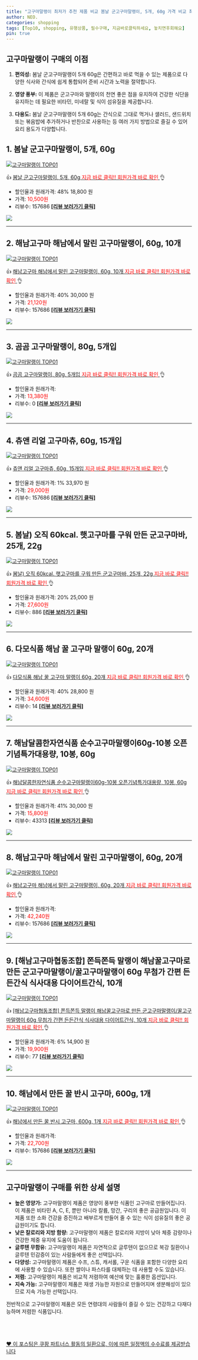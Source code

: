 ```yaml
---
title: "고구마말랭이 최저가 추천 제품 비교 봄날 군고구마말랭이, 5개, 60g 가격 비교 최저가장점"
author: NEO.
categories: shopping
tags: [Top10, shopping, 유행상품, 필수구매, 지금바로클릭하세요, 놓치면후회해요]
pin: true
---
```

## 고구마말랭이 구매의 이점
1. **편의성:** 봄날 군고구마말랭이 5개 60g은 간편하고 바로 먹을 수 있는 제품으로 다양한 식사와 간식에 쉽게 통합되어 준비 시간과 노력을 절약합니다.


2. **영양 풍부:** 이 제품은 군고구마와 말랭이의 천연 좋은 점을 유지하여 건강한 식단을 유지하는 데 필요한 비타민, 미네랄 및 식이 섬유질을 제공합니다.


3. **다용도:** 봄날 군고구마말랭이 5개 60g는 간식으로 그대로 먹거나 샐러드, 샌드위치 또는 볶음밥에 추가하거나 반찬으로 사용하는 등 여러 가지 방법으로 즐길 수 있어 요리 용도가 다양합니다.

   

## 1. 봄날 군고구마말랭이, 5개, 60g

[![고구마말랭이 TOP01](https://thumbnail8.coupangcdn.com/thumbnails/remote/490x490ex/image/retail/images/2270376394163839-1b9b3d23-14f6-4b62-a0c0-705a8ef1da90.jpg)](https://link.coupang.com/re/AFFSDP?lptag=AF3617701&subid=GithubCoopas&pageKey=6758617810&traceid=V0-153&itemId=5084160263&vendorItemId=72393798313)


👍 [봄날 군고구마말랭이, 5개, 60g <font color=red> 지금 바로 클릭!! 회원가격 바로 확인 </font> ](https://link.coupang.com/re/AFFSDP?lptag=AF3617701&subid=GithubCoopas&pageKey=6758617810&traceid=V0-153&itemId=5084160263&vendorItemId=72393798313) 👌 


- 할인율과 원래가격: 48%  18,800   원
- 가격: <span style='color:red'>10,500원</span>
- 리뷰수: 157686  [**[리뷰 보러가기 클릭]**](https://link.coupang.com/re/AFFSDP?lptag=AF3617701&subid=GithubCoopas&pageKey=6758617810&traceid=V0-153&itemId=5084160263&vendorItemId=72393798313)

[![](/discount_price.png)](https://link.coupang.com/re/AFFSDP?lptag=AF3617701&subid=GithubCoopas&pageKey=6758617810&traceid=V0-153&itemId=5084160263&vendorItemId=72393798313)

---


   

## 2. 해남고구마 해남에서 말린 고구마말랭이, 60g, 10개

[![고구마말랭이 TOP01](https://thumbnail7.coupangcdn.com/thumbnails/remote/490x490ex/image/retail/images/504212952931897-b1deb227-440b-4429-a669-c010ac49b124.jpg)](https://link.coupang.com/re/AFFSDP?lptag=AF3617701&subid=GithubCoopas&pageKey=4884011106&traceid=V0-153&itemId=6360832489&vendorItemId=73656088647)


👍 [해남고구마 해남에서 말린 고구마말랭이, 60g, 10개 <font color=red> 지금 바로 클릭!! 회원가격 바로 확인 </font> ](https://link.coupang.com/re/AFFSDP?lptag=AF3617701&subid=GithubCoopas&pageKey=4884011106&traceid=V0-153&itemId=6360832489&vendorItemId=73656088647) 👌 


- 할인율과 원래가격: 40%  30,000   원
- 가격: <span style='color:red'>21,120원</span>
- 리뷰수: 157686  [**[리뷰 보러가기 클릭]**](https://link.coupang.com/re/AFFSDP?lptag=AF3617701&subid=GithubCoopas&pageKey=4884011106&traceid=V0-153&itemId=6360832489&vendorItemId=73656088647)

[![](/discount_price.png)](https://link.coupang.com/re/AFFSDP?lptag=AF3617701&subid=GithubCoopas&pageKey=4884011106&traceid=V0-153&itemId=6360832489&vendorItemId=73656088647)

---


   

## 3. 곰곰 고구마말랭이, 80g, 5개입

[![고구마말랭이 TOP01](https://thumbnail10.coupangcdn.com/thumbnails/remote/490x490ex/image/retail/images/2699237861871235-0ea26c73-34f0-4ec3-a7c9-964d822346be.jpg)](https://link.coupang.com/re/AFFSDP?lptag=AF3617701&subid=GithubCoopas&pageKey=1122500270&traceid=V0-153&itemId=2088340480&vendorItemId=70087324888)


👍 [곰곰 고구마말랭이, 80g, 5개입 <font color=red> 지금 바로 클릭!! 회원가격 바로 확인 </font> ](https://link.coupang.com/re/AFFSDP?lptag=AF3617701&subid=GithubCoopas&pageKey=1122500270&traceid=V0-153&itemId=2088340480&vendorItemId=70087324888) 👌 


- 할인율과 원래가격: 
- 가격: <span style='color:red'>13,380원</span>
- 리뷰수: 0  [**[리뷰 보러가기 클릭]**](https://link.coupang.com/re/AFFSDP?lptag=AF3617701&subid=GithubCoopas&pageKey=1122500270&traceid=V0-153&itemId=2088340480&vendorItemId=70087324888)

[![](/discount_price.png)](https://link.coupang.com/re/AFFSDP?lptag=AF3617701&subid=GithubCoopas&pageKey=1122500270&traceid=V0-153&itemId=2088340480&vendorItemId=70087324888)

---


   

## 4. 츄앤 리얼 고구마츄, 60g, 15개입

[![고구마말랭이 TOP01](https://thumbnail9.coupangcdn.com/thumbnails/remote/490x490ex/image/retail/images/156188619879162-e442d5f0-0e44-462c-ace7-606934436574.jpg)](https://link.coupang.com/re/AFFSDP?lptag=AF3617701&subid=GithubCoopas&pageKey=25815283&traceid=V0-153&itemId=17905522092&vendorItemId=85068267820)


👍 [츄앤 리얼 고구마츄, 60g, 15개입 <font color=red> 지금 바로 클릭!! 회원가격 바로 확인 </font> ](https://link.coupang.com/re/AFFSDP?lptag=AF3617701&subid=GithubCoopas&pageKey=25815283&traceid=V0-153&itemId=17905522092&vendorItemId=85068267820) 👌 


- 할인율과 원래가격: 1%  33,970   원
- 가격: <span style='color:red'>29,000원</span>
- 리뷰수: 157686  [**[리뷰 보러가기 클릭]**](https://link.coupang.com/re/AFFSDP?lptag=AF3617701&subid=GithubCoopas&pageKey=25815283&traceid=V0-153&itemId=17905522092&vendorItemId=85068267820)

[![](/discount_price.png)](https://link.coupang.com/re/AFFSDP?lptag=AF3617701&subid=GithubCoopas&pageKey=25815283&traceid=V0-153&itemId=17905522092&vendorItemId=85068267820)

---


   

## 5. 봄날) 오직 60kcal. 햇고구마를 구워 만든 군고구마바, 25개, 22g

[![고구마말랭이 TOP01](https://thumbnail6.coupangcdn.com/thumbnails/remote/490x490ex/image/vendor_inventory/920b/4b6f2f63c513c73ebe8e6f99ae6c04e96b391e165f067680d116b5724370.jpg)](https://link.coupang.com/re/AFFSDP?lptag=AF3617701&subid=GithubCoopas&pageKey=6758617810&traceid=V0-153&itemId=18192554817&vendorItemId=72406338898)


👍 [봄날) 오직 60kcal. 햇고구마를 구워 만든 군고구마바, 25개, 22g <font color=red> 지금 바로 클릭!! 회원가격 바로 확인 </font> ](https://link.coupang.com/re/AFFSDP?lptag=AF3617701&subid=GithubCoopas&pageKey=6758617810&traceid=V0-153&itemId=18192554817&vendorItemId=72406338898) 👌 


- 할인율과 원래가격: 20%  25,000   원
- 가격: <span style='color:red'>27,600원</span>
- 리뷰수: 886  [**[리뷰 보러가기 클릭]**](https://link.coupang.com/re/AFFSDP?lptag=AF3617701&subid=GithubCoopas&pageKey=6758617810&traceid=V0-153&itemId=18192554817&vendorItemId=72406338898)

[![](/discount_price.png)](https://link.coupang.com/re/AFFSDP?lptag=AF3617701&subid=GithubCoopas&pageKey=6758617810&traceid=V0-153&itemId=18192554817&vendorItemId=72406338898)

---


   

## 6. 다모식품 해남 꿀 고구마 말랭이 60g, 20개

[![고구마말랭이 TOP01](https://thumbnail6.coupangcdn.com/thumbnails/remote/490x490ex/image/vendor_inventory/a31c/0d23094ac3081c44ce156514a0b81b9d9bb0f0d9c76c9394ab6302123965.jpg)](https://link.coupang.com/re/AFFSDP?lptag=AF3617701&subid=GithubCoopas&pageKey=7015148639&traceid=V0-153&itemId=15593159519&vendorItemId=82812016553)


👍 [다모식품 해남 꿀 고구마 말랭이 60g, 20개 <font color=red> 지금 바로 클릭!! 회원가격 바로 확인 </font> ](https://link.coupang.com/re/AFFSDP?lptag=AF3617701&subid=GithubCoopas&pageKey=7015148639&traceid=V0-153&itemId=15593159519&vendorItemId=82812016553) 👌 


- 할인율과 원래가격: 40%  28,800   원
- 가격: <span style='color:red'>34,600원</span>
- 리뷰수: 14  [**[리뷰 보러가기 클릭]**](https://link.coupang.com/re/AFFSDP?lptag=AF3617701&subid=GithubCoopas&pageKey=7015148639&traceid=V0-153&itemId=15593159519&vendorItemId=82812016553)

[![](/discount_price.png)](https://link.coupang.com/re/AFFSDP?lptag=AF3617701&subid=GithubCoopas&pageKey=7015148639&traceid=V0-153&itemId=15593159519&vendorItemId=82812016553)

---


   

## 7. 해남달콤한자연식품 순수고구마말랭이60g-10봉 오픈기념특가대용량, 10봉, 60g

[![고구마말랭이 TOP01](https://thumbnail10.coupangcdn.com/thumbnails/remote/490x490ex/image/vendor_inventory/ee9c/f5e6adca3962fb86f20e5baf3f97780538f637c41d161fe6506dd4d61603.jpg)](https://link.coupang.com/re/AFFSDP?lptag=AF3617701&subid=GithubCoopas&pageKey=1308747958&traceid=V0-153&itemId=2325080176&vendorItemId=74814055023)


👍 [해남달콤한자연식품 순수고구마말랭이60g-10봉 오픈기념특가대용량, 10봉, 60g <font color=red> 지금 바로 클릭!! 회원가격 바로 확인 </font> ](https://link.coupang.com/re/AFFSDP?lptag=AF3617701&subid=GithubCoopas&pageKey=1308747958&traceid=V0-153&itemId=2325080176&vendorItemId=74814055023) 👌 


- 할인율과 원래가격: 41%  30,000   원
- 가격: <span style='color:red'>15,800원</span>
- 리뷰수: 43313  [**[리뷰 보러가기 클릭]**](https://link.coupang.com/re/AFFSDP?lptag=AF3617701&subid=GithubCoopas&pageKey=1308747958&traceid=V0-153&itemId=2325080176&vendorItemId=74814055023)

[![](/discount_price.png)](https://link.coupang.com/re/AFFSDP?lptag=AF3617701&subid=GithubCoopas&pageKey=1308747958&traceid=V0-153&itemId=2325080176&vendorItemId=74814055023)

---


   

## 8. 해남고구마 해남에서 말린 고구마말랭이, 60g, 20개

[![고구마말랭이 TOP01](https://thumbnail8.coupangcdn.com/thumbnails/remote/490x490ex/image/retail/images/2eba8701-0f42-443b-b2a1-7d802e703e3a7613831332723442732.png)](https://link.coupang.com/re/AFFSDP?lptag=AF3617701&subid=GithubCoopas&pageKey=4884011106&traceid=V0-153&itemId=19225307444&vendorItemId=86341958487)


👍 [해남고구마 해남에서 말린 고구마말랭이, 60g, 20개 <font color=red> 지금 바로 클릭!! 회원가격 바로 확인 </font> ](https://link.coupang.com/re/AFFSDP?lptag=AF3617701&subid=GithubCoopas&pageKey=4884011106&traceid=V0-153&itemId=19225307444&vendorItemId=86341958487) 👌 


- 할인율과 원래가격: 
- 가격: <span style='color:red'>42,240원</span>
- 리뷰수: 157686  [**[리뷰 보러가기 클릭]**](https://link.coupang.com/re/AFFSDP?lptag=AF3617701&subid=GithubCoopas&pageKey=4884011106&traceid=V0-153&itemId=19225307444&vendorItemId=86341958487)

[![](/discount_price.png)](https://link.coupang.com/re/AFFSDP?lptag=AF3617701&subid=GithubCoopas&pageKey=4884011106&traceid=V0-153&itemId=19225307444&vendorItemId=86341958487)

---


   

## 9. [해남고구마협동조합] 쫀득쫀득 말랭이 해남꿀고구마로 만든 군고구마말랭이/꿀고구마말랭이 60g 무첨가 간편 든든간식 식사대용 다이어트간식, 10개

[![고구마말랭이 TOP01](https://thumbnail9.coupangcdn.com/thumbnails/remote/490x490ex/image/vendor_inventory/b51d/180eebb817ddb614a2aab53b5f85135d99596bb21d2654e53492d2bb7f37.jpg)](https://link.coupang.com/re/AFFSDP?lptag=AF3617701&subid=GithubCoopas&pageKey=7564330050&traceid=V0-153&itemId=19935728254&vendorItemId=87035038086)


👍 [[해남고구마협동조합] 쫀득쫀득 말랭이 해남꿀고구마로 만든 군고구마말랭이/꿀고구마말랭이 60g 무첨가 간편 든든간식 식사대용 다이어트간식, 10개 <font color=red> 지금 바로 클릭!! 회원가격 바로 확인 </font> ](https://link.coupang.com/re/AFFSDP?lptag=AF3617701&subid=GithubCoopas&pageKey=7564330050&traceid=V0-153&itemId=19935728254&vendorItemId=87035038086) 👌 


- 할인율과 원래가격: 6%  14,900   원
- 가격: <span style='color:red'>19,900원</span>
- 리뷰수: 77  [**[리뷰 보러가기 클릭]**](https://link.coupang.com/re/AFFSDP?lptag=AF3617701&subid=GithubCoopas&pageKey=7564330050&traceid=V0-153&itemId=19935728254&vendorItemId=87035038086)

[![](/discount_price.png)](https://link.coupang.com/re/AFFSDP?lptag=AF3617701&subid=GithubCoopas&pageKey=7564330050&traceid=V0-153&itemId=19935728254&vendorItemId=87035038086)

---


   

## 10. 해남에서 만든 꿀 반시 고구마, 600g, 1개

[![고구마말랭이 TOP01](https://thumbnail9.coupangcdn.com/thumbnails/remote/490x490ex/image/product/image/vendoritem/2019/03/29/3474800683/738339e8-a57e-40fa-a117-bb4dded18b01.jpg)](https://link.coupang.com/re/AFFSDP?lptag=AF3617701&subid=GithubCoopas&pageKey=6261606176&traceid=V0-153&itemId=4044585497&vendorItemId=3474800683)


👍 [해남에서 만든 꿀 반시 고구마, 600g, 1개 <font color=red> 지금 바로 클릭!! 회원가격 바로 확인 </font> ](https://link.coupang.com/re/AFFSDP?lptag=AF3617701&subid=GithubCoopas&pageKey=6261606176&traceid=V0-153&itemId=4044585497&vendorItemId=3474800683) 👌 


- 할인율과 원래가격: 
- 가격: <span style='color:red'>22,700원</span>
- 리뷰수: 157686  [**[리뷰 보러가기 클릭]**](https://link.coupang.com/re/AFFSDP?lptag=AF3617701&subid=GithubCoopas&pageKey=6261606176&traceid=V0-153&itemId=4044585497&vendorItemId=3474800683)

[![](/discount_price.png)](https://link.coupang.com/re/AFFSDP?lptag=AF3617701&subid=GithubCoopas&pageKey=6261606176&traceid=V0-153&itemId=4044585497&vendorItemId=3474800683)

---
## 고구마말랭이 구매를 위한 상세 설명
* **높은 영양가:** 고구마말랭이 제품은 영양이 풍부한 식품인 고구마로 만들어집니다. 이 제품은 비타민 A, C, E, 뿐만 아니라 칼륨, 망간, 구리의 좋은 공급원입니다. 이 제품 또한 소화 건강을 증진하고 배부르게 만들어 줄 수 있는 식이 섬유질의 좋은 공급원이기도 합니다.
* **낮은 칼로리와 지방 함량:** 고구마말랭이 제품은 칼로리와 지방이 낮아 체중 감량이나 건강한 체중 유지에 도움이 됩니다.
* **글루텐 무함유:** 고구마말랭이 제품은 자연적으로 글루텐이 없으므로 복강 질환이나 글루텐 민감증이 있는 사람들에게 좋은 선택입니다.
* **다양성:** 고구마말랭이 제품은 수프, 스튜, 캐서롤, 구운 식품을 포함한 다양한 요리에 사용할 수 있습니다. 또한 쌀이나 파스타를 대체하는 데 사용할 수도 있습니다.
* **저렴:** 고구마말랭이 제품은 비교적 저렴하여 예산에 맞는 훌륭한 옵션입니다.
* **지속 가능:** 고구마말랭이 제품은 재생 가능한 자원으로 만들어지며 생분해성이 있으므로 지속 가능한 선택입니다.

전반적으로 고구마말랭이 제품은 모든 연령대의 사람들이 즐길 수 있는 건강하고 다재다능하며 저렴한 식품입니다.<br><br><br><br><br> [ ❤  이 포스팅은 쿠팡 파트너스 활동의 일환으로, 이에 따른 일정액의 수수료를 제공받습니다](https://link.coupang.com/a/bcEFyh)
